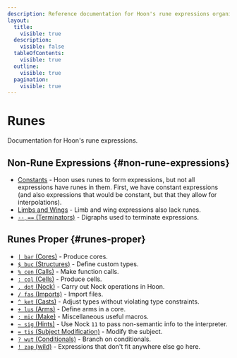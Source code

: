 ```yaml
---
description: Reference documentation for Hoon's rune expressions organized by family.
layout:
  title:
    visible: true
  description:
    visible: false
  tableOfContents:
    visible: true
  outline:
    visible: true
  pagination:
    visible: true
---
```


# Runes

Documentation for Hoon's rune expressions.

## Non-Rune Expressions {#non-rune-expressions}

- [Constants](constants.md) - Hoon uses runes to form expressions, but not all expressions have runes in them. First, we have constant expressions (and also expressions that would be constant, but that they allow for interpolations).
- [Limbs and Wings](../limbs) - Limb and wing expressions also lack runes.
- [`--`, `==` (Terminators)](terminators.md) - Digraphs used to terminate expressions.

## Runes Proper {#runes-proper}

- [`| bar` (Cores)](bar.md) - Produce cores.
- [`$ buc` (Structures)](buc.md) - Define custom types.
- [`% cen` (Calls)](cen.md) - Make function calls.
- [`: col` (Cells)](col.md) - Produce cells.
- [`. dot` (Nock)](dot.md) - Carry out Nock operations in Hoon.
- [`/ fas` (Imports)](fas.md) - Import files.
- [`^ ket` (Casts)](ket.md) - Adjust types without violating type constraints.
- [`+ lus` (Arms)](./lus.md) - Define arms in a core.
- [`; mic` (Make)](mic.md) - Miscellaneous useful macros.
- [`~ sig` (Hints)](sig.md) - Use Nock `11` to pass non-semantic info to the interpreter.
- [`= tis` (Subject Modification)](tis.md) - Modify the subject.
- [`? wut` (Conditionals)](wut.md) - Branch on conditionals.
- [`! zap` (wild)](zap.md) - Expressions that don't fit anywhere else go here.
